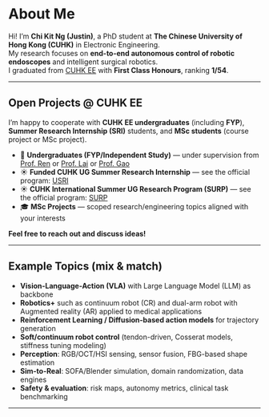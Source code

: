 # About Me

Hi! I’m **Chi Kit Ng (Justin)**, a PhD student at **The Chinese University of Hong Kong (CUHK)** in Electronic Engineering.  
My research focuses on **end-to-end autonomous control of robotic endoscopes** and intelligent surgical robotics.  
I graduated from [CUHK EE](https://www.ee.cuhk.edu.hk/en-gb/) with **First Class Honours**, ranking **1/54**.

---

## Open Projects @ CUHK EE

I’m happy to cooperate with **CUHK EE undergraduates** (including **FYP**), **Summer Research Internship (SRI)** students, and **MSc students** (course project or MSc project).

- 🌱 **Undergraduates (FYP/Independent Study)** — under supervision from [Prof. Ren](https://www.ee.cuhk.edu.hk/en-gb/people/academic-staff/professors/prof-ren-hongliang) or [Prof. Lai](https://www.ee.cuhk.edu.hk/en-gb/people/academic-staff/professors/prof-lai-jiewen) or [Prof. Gao](https://www.ee.cuhk.edu.hk/en-gb/people/academic-staff/professors/prof-gao-huxin)  
- ☀️ **Funded CUHK UG Summer Research Internship** — see the official program: [USRI](https://www3.erg.cuhk.edu.hk/erg/SummerResearchInternship)
- ☀️ **CUHK International Summer UG Research Program (SURP)** — see the official program: [SURP](https://www.oal.cuhk.edu.hk/202309-57-surp/)  
- 🎓 **MSc Projects** — scoped research/engineering topics aligned with your interests

**Feel free to reach out and discuss ideas!**

---

## Example Topics (mix & match)

- **Vision-Language-Action (VLA)** with Large Language Model (LLM) as backbone
- **Robotics+** such as continuum robot (CR) and dual-arm robot with Augmented reality (AR) applied to medical applications 
- **Reinforcement Learning / Diffusion-based action models** for trajectory generation  
- **Soft/continuum robot control** (tendon-driven, Cosserat models, stiffness tuning modeling)  
- **Perception**: RGB/OCT/HSI sensing, sensor fusion, FBG-based shape estimation  
- **Sim-to-Real**: SOFA/Blender simulation, domain randomization, data engines  
- **Safety & evaluation**: risk maps, autonomy metrics, clinical task benchmarking

---
